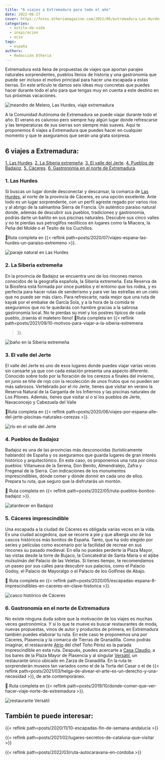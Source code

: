 ```yaml
---
title: "6 viajes a Extremadura para todo el año"
date: 2022-06-27
cover: https://fotos.etheriamagazine.com/2022/06/extremadura-Las-Hurdes.jpg
categories: 
  - estilo-de-vida
  - inspiracion
  - ocio
tags: 
  - españa
authors: 
  - Redacción Etheria
---
```


Extremadura está llena de propuestas de viajes que aportan parajes naturales sorprendentes, pueblos llenos de historia y una gastronomía que puede ser incluso el motivo principal para hacer una escapada a estas tierras. En este artículo te damos seis ideas muy concretas que puedes hacer durante todo el año para que tengas muy en cuenta a este destino en tus próximas vacaciones.

![meandro de Melero, Las Hurdes, viaje extremadura](https://fotos.etheriamagazine.com/2020/07/las-hurdes-meandro-de-Melero-1.jpg "El meandro de Melero visto desde el mirador de la Antigua. © Yolanda Cardo")

A la Comunidad Autónoma de Extremadura se puede viajar durante todo el año. El verano es 
caluroso pero siempre hay algún lugar donde refrescarse y las temperaturas de sus 
sierras son siempre más suaves. Aquí te proponemos 6 viajes a Extremadura que puedes 
hacer en cualquier momento y que te aseguramos que serán una grata sorpresa. 

## 6 viajes a Extremadura:

[1\. Las Hurdes](#Las-Hurdes). [2\. La Siberia extremeña](#Siberia-extremeña). [3\. El 
valle del Jerte](#Valle-Jerte). [4\. Pueblos de Badajoz](#Pueblos-Badajoz). [5\. 
Cáceres](#Cáceres). [6\. Gastronomía en el norte de 
Extremadura](#Gastronomía-Extremadura). 

### 1\. Las Hurdes

Si buscas un lugar donde desconectar y descansar, la comarca de [Las 
Hurdes](https://www.mancomunidadhurdes.es/?opcion=turismo), al norte de la provincia de 
Cáceres, es una opción excelente. Ante todo es un lugar sorprendente, con un perfil 
agreste regado por varios ríos y al abrigo de la salmantina Sierra de Francia. Un 
auténtico paraíso natural donde, además de descubrir sus pueblos, tradiciones y 
gastronomía, podrás darte un bañito en sus piscinas naturales. Descubre sus cinco valles 
y no te pierdas sus petroglifos neolíticos en lugares como la Miacera, la Peña del Molde 
o el Tesito de los Cuchillos. 

📍Ruta completa en {{< reflink 
path=posts/2020/07/viajes-espana-las-hurdes-un-paraiso-extremeno >}}. 

![paraje natural en Las Hurdes](https://fotos.etheriamagazine.com/2022/06/extremadura-Las-Hurdes.jpg "Varios ríos traviesan la comarca de Las Hurdes. © Yolanda Cardo")

### 2\. La Siberia extremeña

En la provincia de Badajoz se encuentra uno de los rincones menos conocidos de la 
geografía española, la Siberia extremeña. Esta Reserva de la Biosfera está formada por 
once pueblos y el entorno que los rodea, y es perfecta para hacer rutas de senderismo y 
para ver las estrellas en un cielo que no puede ser más claro. Para refrescarte, nada 
mejor que una ruta de kayak por el embalse de García Sola, y a la hora de la comida te 
aseguramos que no te quedarás con hambre gracias a la sabrosa gastronomía local. No te 
pierdas su miel y los postres típicos de cada pueblo, ¡traerás el maletero lleno! 📍Ruta 
completa en {{< reflink path=posts/2021/09/10-motivos-para-viajar-a-la-siberia-extremena 
>}}. 

![baño en la Siberia extremeña](https://fotos.etheriamagazine.com/2022/06/Extremadura-Reserva-Biosfera-La-Siberia.jpg "Lago en © La Siberia extremeña.")

### 3\. El valle del Jerte

El valle del Jerte es uno de esos lugares donde puedes viajar varias veces sin cansarte 
ya que con cada estación presenta una aspecto diferente. Conocido sobre todo por la 
floración de los cerezos a finales del invierno, en junio se tiñe de rojo con la 
recolección de unos frutos que no pueden ser más sabrosos. Vertebrado por el río Jerte, 
tienes que visitar en verano la Reserva Natural de la Garganta de los Infiernos y las 
piscinas naturales de Los Pilones. Además, tienes que visitar sí o sí los pueblos de 
Jerte, Navaconcejo y Cabezuela del Valle 

📍Ruta completa en {{< reflink 
path=posts/2020/06/viajes-por-espana-alle-del-jerte-piscinas-naturales-cerezas >}}. 

![río en el valle del Jerte](https://fotos.etheriamagazine.com/2022/06/extremadura-Valle-del-jerte.jpg "Garganta de los Infiernos.")

### 4\. Pueblos de Badajoz

Badajoz es una de las provincias más desconocidas (turísticamente hablando) de España y 
os aseguramos que guarda lugares de gran interés histórico y arquitectónico. En este 
caso, os proponemos una ruta por cinco pueblos: Villanueva de la Serena, Don Benito, 
Almendralejo, Zafra y Fregenal de la Sierra. Con indicaciones de los monumentos 
imprescindibles, dónde comer y dónde dormir en cada uno de ellos. Prepara tu ruta, que 
seguro que la disfrutarás un montón. 

📍 Ruta completa en {{< reflink path=posts/2022/05/ruta-pueblos-bonitos-badajoz >}}. 

![atardecer en Badajoz](https://fotos.etheriamagazine.com/2022/06/extremadura-Villanueva-de-la-Serena-iglesia-asuncion.jpg "Iglesia de la Asunción, en Villanueva de la Serena.")

### 5\. Cáceres imprescindible

Una escapada a la ciudad de Cáceres es obligada varias veces en la vida. Es una ciudad 
acogedora, que se recorre a pie y que alberga uno de los cascos históricos más bonitos 
de España. Tanto, que ha sido elegido por series y películas como escenario por la 
facilidad de recrear en sus rincones su pasado medieval. En ella no puedes perderte la 
Plaza Mayor, las vistas desde la torre de Bujaco, la Concatedral de Santa María o el 
aljibe mulsulmán del Palacio de las Veletas. Si tienes tiempo, te recomendamos un paseo 
por sus calles para descubrir sus palacios, como el Palacio Godoy, el Palacio de 
Mayoralgo o el Palacio de los Golfines de Abajo. 

📍 Ruta completa en {{< reflink 
path=posts/2020/05/escapadas-espana-8-imprescindibles-en-caceres-en-clave-historica >}}. 

![casco histórico de Cáceres](https://fotos.etheriamagazine.com/2022/06/Extremadura-caceres.jpg "Plaza Mayor de Cáceres. © Ayto. Cáceres")

### 6\. Gastronomía en el norte de Extremadura

No existe ninguna duda sobre que la motivación de los viajes es muchas veces 
gastronómica. Y si lo que te mueve es buscar restaurantes de moda, nuevas propuestas, 
vinos de autor y productos de primera, en Extremadura también puedes elaborar tu ruta. 
En este caso te proponemos una por Cáceres, Plasencia y la comarca de Tierras de 
Granadilla. Como podrás imaginar, el restaurante [Atrio](https://restauranteatrio.com/) 
del chef Toño Pérez es la parada imprescindible en esta ruta. Después, puedes acercarte 
a [Casa Claudio](https://www.casaclaudio.com/), a los bares de la Plaza Mayor de 
Plasencia y al singular [Versátil](https://versatilrural.com/), un restaurante único 
ubicado en Zarza de Granadilla. En la ruta te sorprenderán museos tan variados como el 
de la Torta del Casar o el de {{< reflink 
path=posts/2021/03/helga-de-alvear-el-arte-es-un-derecho-y-una-necesidad >}}, de arte 
contemporáneo. 

📍 Ruta completa en {{< reflink 
path=posts/2019/10/donde-comer-que-ver-hacer-viaje-norte-de-extremadura >}}. 

![restaurante Versátil](https://fotos.etheriamagazine.com/2022/06/Extremadura-restaurante-Versatil-en-Zarza-de-Granadilla.jpg "Los hermanos Hernández Talaván del restaurante Versátil. © P. Grifol")

## También te puede interesar:

{{< reflink path=posts/2020/11/10-escapadas-fin-de-semana-andalucia >}} 

{{< reflink path=posts/2021/02/lugares-secretos-de-cataluna-que-visitar >}} 

{{< reflink path=posts/2022/03/ruta-autocaravana-en-cordoba >}}
